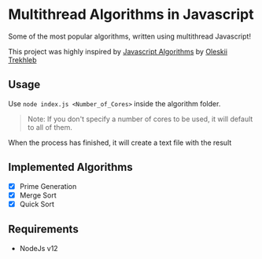 # Multithread Algorithms in Javascript

Some of the most popular algorithms, written using multithread Javascript!

This project was highly inspired by [Javascript Algorithms](https://github.com/trekhleb/javascript-algorithms) by [Oleskii Trekhleb](https://github.com/trekhleb)

## Usage
Use `node index.js <Number_of_Cores>` inside the algorithm folder.
> Note: If you don't specify a number of cores to be used, it will default to all of them.

When the process has finished, it will create a text file with the result

## Implemented Algorithms
- [x] Prime Generation
- [x] Merge Sort
- [x] Quick Sort

## Requirements
- NodeJs v12
